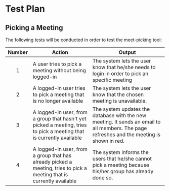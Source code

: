 # Test Plan

## Picking a Meeting

The following tests will be conducted in order to test the meet-picking tool:

| Number | Action | Output |
| :---: | --- | --- |
| 1 | A user tries to pick a meeting without being logged-in | The system lets the user know that he/she needs to login in order to pick an specific meeting |
| 2 | A logged-in user tries to pick a meeting that is no longer available | The system lets the user know that the chosen meeting is unavailable. |
| 3 | A logged-in user, from a group that hasn't yet picked a meeting, tries to pick a meeting that is currently available | The system updates the database with the new meeting. It sends an email to all members. The page refreshes and the meeting is shown in red. |
| 4 | A logged-in user, from a group that has already picked a meeting, tries to pick a meeting that is currently available | The system informs the users that he/she cannot pick a meeting because his/her group has already done so. |
